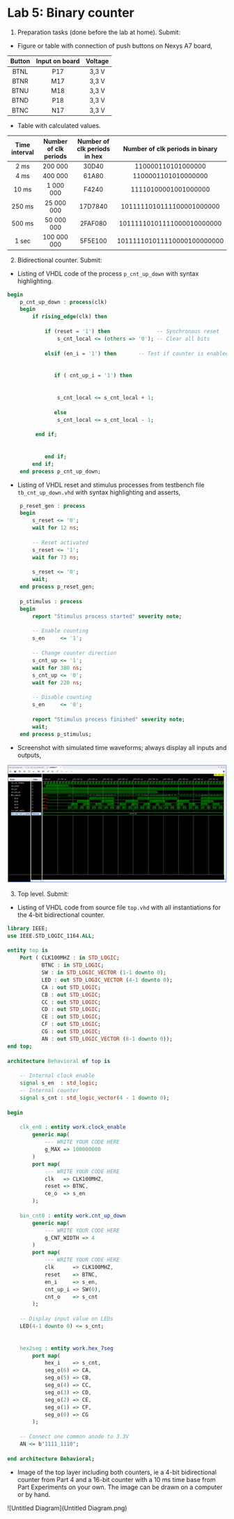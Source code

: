 
# Lab 5: Binary counter
1. Preparation tasks (done before the lab at home). Submit:
- Figure or table with connection of push buttons on Nexys A7 board,

| **Button** | **Input on board** | **Voltage** |
| :-: | :-: | :-: |
|    BTNL    |      P17       |    3,3 V    |
|    BTNR    |      M17       |    3,3 V    |
|    BTNU    |      M18       |    3,3 V    |
|    BTND    |      P18       |    3,3 V    |
|    BTNC    |      N17       |    3,3 V    |

- Table with calculated values.

| **Time interval** | **Number of clk periods** | **Number of clk periods in hex** | **Number of clk periods in binary** |
| :-: | :-: | :-: | :-: |
| 2&nbsp;ms | 200 000 | 30D40 | 110000110101000000 |
| 4&nbsp;ms |400 000|61A80|1100001101010000000|
| 10&nbsp;ms |1 000 000|F4240|11110100001001000000|
| 250&nbsp;ms |25 000 000|17D7840|1011111010111100001000000|
| 500&nbsp;ms |50 000 000|2FAF080|10111110101111000010000000|
| 1&nbsp;sec | 100 000 000 | 5F5E100 | 101111101011110000100000000 |

2. Bidirectional counter. Submit:

* Listing of VHDL code of the process `p_cnt_up_down` with syntax highlighting.
```vhdl
begin
    p_cnt_up_down : process(clk)
    begin
        if rising_edge(clk) then
        
            if (reset = '1') then               -- Synchronous reset
                s_cnt_local <= (others => '0'); -- Clear all bits

            elsif (en_i = '1') then       -- Test if counter is enabled


               if ( cnt_up_i = '1') then


                s_cnt_local <= s_cnt_local + 1;
            
               else 
                s_cnt_local <= s_cnt_local - 1;
      
         end if;


            end if;
        end if;
    end process p_cnt_up_down;

```


* Listing of VHDL reset and stimulus processes from testbench file `tb_cnt_up_down.vhd` with syntax highlighting and asserts,

```vhdl
    p_reset_gen : process
    begin
        s_reset <= '0';
        wait for 12 ns;
        
        -- Reset activated
        s_reset <= '1';
        wait for 73 ns;

        s_reset <= '0';
        wait;
    end process p_reset_gen;

    p_stimulus : process
    begin
        report "Stimulus process started" severity note;

        -- Enable counting
        s_en     <= '1';
        
        -- Change counter direction
        s_cnt_up <= '1';
        wait for 380 ns;
        s_cnt_up <= '0';
        wait for 220 ns;

        -- Disable counting
        s_en     <= '0';

        report "Stimulus process finished" severity note;
        wait;
    end process p_stimulus;
```


* Screenshot with simulated time waveforms; always display all inputs and outputs,

![image-20210314212729798](image-20210314212729798.png)

3. Top level. Submit:

* Listing of VHDL code from source file `top.vhd` with all instantiations for the 4-bit bidirectional counter.

```vhdl
library IEEE;
use IEEE.STD_LOGIC_1164.ALL;

entity top is
    Port ( CLK100MHZ : in STD_LOGIC;
           BTNC : in STD_LOGIC;
           SW : in STD_LOGIC_VECTOR (1-1 downto 0);
           LED : out STD_LOGIC_VECTOR (4-1 downto 0);
           CA : out STD_LOGIC;
           CB : out STD_LOGIC;
           CC : out STD_LOGIC;
           CD : out STD_LOGIC;
           CE : out STD_LOGIC;
           CF : out STD_LOGIC;
           CG : out STD_LOGIC;
           AN : out STD_LOGIC_VECTOR (8-1 downto 0));
end top;

architecture Behavioral of top is

    -- Internal clock enable
    signal s_en  : std_logic;
    -- Internal counter
    signal s_cnt : std_logic_vector(4 - 1 downto 0);

begin

    clk_en0 : entity work.clock_enable
        generic map(
            --- WRITE YOUR CODE HERE
            g_MAX => 100000000
        )
        port map(
            --- WRITE YOUR CODE HERE
            clk   => CLK100MHZ,  
            reset => BTNC,       
            ce_o  => s_en
        );

    bin_cnt0 : entity work.cnt_up_down
        generic map(
            --- WRITE YOUR CODE HERE
            g_CNT_WIDTH => 4
        )
        port map(
            --- WRITE YOUR CODE HERE
            clk      => CLK100MHZ,
            reset    => BTNC,
            en_i     => s_en,
            cnt_up_i => SW(0),
            cnt_o    => s_cnt
        );

    -- Display input value on LEDs
    LED(4-1 downto 0) <= s_cnt;


    hex2seg : entity work.hex_7seg
        port map(
            hex_i    => s_cnt,
            seg_o(6) => CA,
            seg_o(5) => CB,
            seg_o(4) => CC,
            seg_o(3) => CD,
            seg_o(2) => CE,
            seg_o(1) => CF,
            seg_o(0) => CG
        );

    -- Connect one common anode to 3.3V
    AN <= b"1111_1110";

end architecture Behavioral;

```


* Image of the top layer including both counters, ie a 4-bit bidirectional counter from Part 4 and a 16-bit counter with a 10 ms time base from Part Experiments on your own. The image can be drawn on a computer or by hand.



![Untitled Diagram](Untitled Diagram.png)